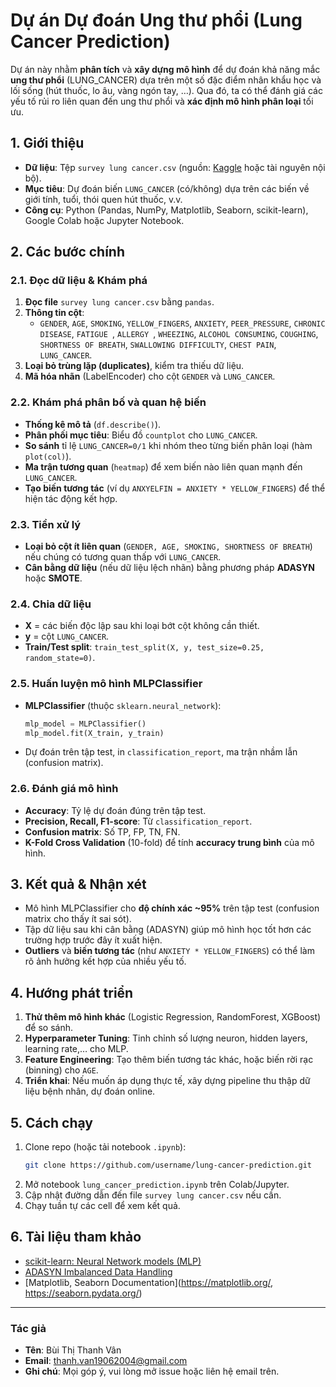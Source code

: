 
# Dự án Dự đoán Ung thư phổi (Lung Cancer Prediction)

Dự án này nhằm **phân tích** và **xây dựng mô hình** để dự đoán khả năng mắc **ung thư phổi** (LUNG_CANCER) dựa trên một số đặc điểm nhân khẩu học và lối sống (hút thuốc, lo âu, vàng ngón tay, …). Qua đó, ta có thể đánh giá các yếu tố rủi ro liên quan đến ung thư phổi và **xác định mô hình phân loại** tối ưu.

## 1. Giới thiệu

- **Dữ liệu**: Tệp `survey lung cancer.csv` (nguồn: [Kaggle](https://www.kaggle.com/datasets?search=lung+cancer) hoặc tài nguyên nội bộ).  
- **Mục tiêu**: Dự đoán biến `LUNG_CANCER` (có/không) dựa trên các biến về giới tính, tuổi, thói quen hút thuốc, v.v.  
- **Công cụ**: Python (Pandas, NumPy, Matplotlib, Seaborn, scikit-learn), Google Colab hoặc Jupyter Notebook.

## 2. Các bước chính

### 2.1. Đọc dữ liệu & Khám phá

1. **Đọc file** `survey lung cancer.csv` bằng `pandas`.  
2. **Thông tin cột**:  
   - `GENDER`, `AGE`, `SMOKING`, `YELLOW_FINGERS`, `ANXIETY`, `PEER_PRESSURE`, `CHRONIC DISEASE`, `FATIGUE `, `ALLERGY `, `WHEEZING`, `ALCOHOL CONSUMING`, `COUGHING`, `SHORTNESS OF BREATH`, `SWALLOWING DIFFICULTY`, `CHEST PAIN`, `LUNG_CANCER`.  
3. **Loại bỏ trùng lặp (duplicates)**, kiểm tra thiếu dữ liệu.  
4. **Mã hóa nhãn** (LabelEncoder) cho cột `GENDER` và `LUNG_CANCER`.  

### 2.2. Khám phá phân bố và quan hệ biến

- **Thống kê mô tả** (`df.describe()`).  
- **Phân phối mục tiêu**: Biểu đồ `countplot` cho `LUNG_CANCER`.  
- **So sánh** tỉ lệ `LUNG_CANCER=0/1` khi nhóm theo từng biến phân loại (hàm `plot(col)`).  
- **Ma trận tương quan** (`heatmap`) để xem biến nào liên quan mạnh đến `LUNG_CANCER`.  
- **Tạo biến tương tác** (ví dụ `ANXYELFIN = ANXIETY * YELLOW_FINGERS`) để thể hiện tác động kết hợp.

### 2.3. Tiền xử lý

- **Loại bỏ cột ít liên quan** (`GENDER, AGE, SMOKING, SHORTNESS OF BREATH`) nếu chúng có tương quan thấp với `LUNG_CANCER`.  
- **Cân bằng dữ liệu** (nếu dữ liệu lệch nhãn) bằng phương pháp **ADASYN** hoặc **SMOTE**.

### 2.4. Chia dữ liệu

- **X** = các biến độc lập sau khi loại bớt cột không cần thiết.  
- **y** = cột `LUNG_CANCER`.  
- **Train/Test split**: `train_test_split(X, y, test_size=0.25, random_state=0)`.

### 2.5. Huấn luyện mô hình MLPClassifier

- **MLPClassifier** (thuộc `sklearn.neural_network`):  
  ```python
  mlp_model = MLPClassifier()
  mlp_model.fit(X_train, y_train)
  ```
- Dự đoán trên tập test, in `classification_report`, ma trận nhầm lẫn (confusion matrix).

### 2.6. Đánh giá mô hình

- **Accuracy**: Tỷ lệ dự đoán đúng trên tập test.  
- **Precision, Recall, F1-score**: Từ `classification_report`.  
- **Confusion matrix**: Số TP, FP, TN, FN.  
- **K-Fold Cross Validation** (10-fold) để tính **accuracy trung bình** của mô hình.  

## 3. Kết quả & Nhận xét

- Mô hình MLPClassifier cho **độ chính xác ~95%** trên tập test (confusion matrix cho thấy ít sai sót).  
- Tập dữ liệu sau khi cân bằng (ADASYN) giúp mô hình học tốt hơn các trường hợp trước đây ít xuất hiện.  
- **Outliers** và **biến tương tác** (như `ANXIETY * YELLOW_FINGERS`) có thể làm rõ ảnh hưởng kết hợp của nhiều yếu tố.

## 4. Hướng phát triển

1. **Thử thêm mô hình khác** (Logistic Regression, RandomForest, XGBoost) để so sánh.  
2. **Hyperparameter Tuning**: Tinh chỉnh số lượng neuron, hidden layers, learning rate,… cho MLP.  
3. **Feature Engineering**: Tạo thêm biến tương tác khác, hoặc biến rời rạc (binning) cho `AGE`.  
4. **Triển khai**: Nếu muốn áp dụng thực tế, xây dựng pipeline thu thập dữ liệu bệnh nhân, dự đoán online.

## 5. Cách chạy

1. Clone repo (hoặc tải notebook `.ipynb`):
   ```bash
   git clone https://github.com/username/lung-cancer-prediction.git
   ```
2. Mở notebook `lung_cancer_prediction.ipynb` trên Colab/Jupyter.  
3. Cập nhật đường dẫn đến file `survey lung cancer.csv` nếu cần.  
4. Chạy tuần tự các cell để xem kết quả.

## 6. Tài liệu tham khảo

- [scikit-learn: Neural Network models (MLP)](https://scikit-learn.org/stable/modules/neural_networks_supervised.html)  
- [ADASYN Imbalanced Data Handling](https://imbalanced-learn.readthedocs.io/en/stable/generated/imblearn.over_sampling.ADASYN.html)  
- [Matplotlib, Seaborn Documentation](https://matplotlib.org/, https://seaborn.pydata.org/)

---

### Tác giả
- **Tên**: Bùi Thị Thanh Vân
- **Email**: thanh.van19062004@gmail.com
- **Ghi chú**: Mọi góp ý, vui lòng mở issue hoặc liên hệ email trên.
